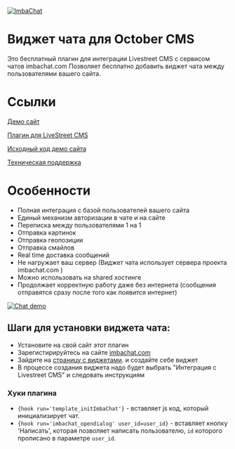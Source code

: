 [![ImbaChat](http://imbachat.com/themes/imbachat/assets/img/logo.svg "ImbaChat")](http://imbachat.com "ImbaChat")

# Виджет чата для October CMS

Это бесплатный плагин для интеграции Livestreet CMS с сервисом чатов imbachat.com 
Позволяет бесплатно добавить виджет чата между пользователями вашего сайта. 

# Ссылки

[Демо сайт](http://livestreet.imbachat.com/)

[Плагин для LiveStreet CMS](https://github.com/imbasynergy/ImbaChat-LiveStreetCMS)

[Исходный код демо сайта](https://github.com/imbasynergy/ImbaChat-LiveStreetCMS-demo)

[Техническая поддержка](http://imbachat.com/help)

# Особенности

* Полная интеграция с базой пользователей вашего сайта
* Единый механизм авторизации в чате и на сайте
* Переписка между пользователями 1 на 1
* Отправка картинок
* Отправка геопозиции
* Отправка смайлов
* Real time доставка сообщений
* Не нагружает ваш сервер (Виджет чата использует сервера проекта imbachat.com  )
* Можно использовать на shared хостинге
* Продолжает корректную работу даже без интернета (сообщения отправятся сразу после того как появится интернет)

[![Chat demo](http://imbachat.com/storage/app/uploads/public/docs/demo.gif "Chat demo")](https://imbachat.com "Chat demo")


## Шаги для установки виджета чата:

- Установите на свой сайт этот плагин
- Зарегистирируйтесь на сайте [imbachat.com](https://imbachat.com)
- Зайдите на [страницу с виджетами](https://imbachat.com/admin/widgets). и создайте себе виджет
- В процессе создания виджета надо будет выбрать "Интеграция с Livestreet CMS" и следовать инструкциям

### Хуки плагина
- ```{hook run='template_initImbaChat'}``` - вставляет js код, который инициализирует чат.
- ```{hook run='imbachat_opendialog' user_id=user_id}``` - вставляет кнопку 'Написать', которая позволяет написать пользователю, `id` которого прописано в параметре `user_id`.